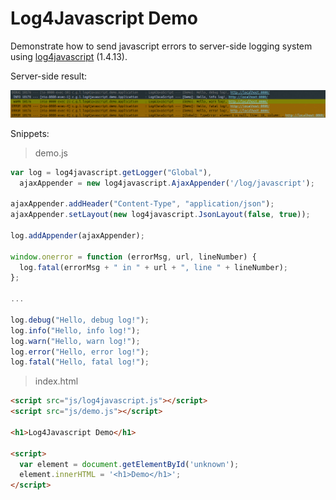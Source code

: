 # Log4Javascript Demo

Demonstrate how to send javascript errors to server-side logging system using [log4javascript](http://log4javascript.org/) (1.4.13).

Server-side result:

![Demo](doc/log4javascript-demo.png)

Snippets:
> demo.js
```js
var log = log4javascript.getLogger("Global"),
  ajaxAppender = new log4javascript.AjaxAppender('/log/javascript');

ajaxAppender.addHeader("Content-Type", "application/json");
ajaxAppender.setLayout(new log4javascript.JsonLayout(false, true));

log.addAppender(ajaxAppender);

window.onerror = function (errorMsg, url, lineNumber) {
  log.fatal(errorMsg + " in " + url + ", line " + lineNumber);
};

...

log.debug("Hello, debug log!");
log.info("Hello, info log!");
log.warn("Hello, warn log!");
log.error("Hello, error log!");
log.fatal("Hello, fatal log!");

```
> index.html
```HTML
<script src="js/log4javascript.js"></script>
<script src="js/demo.js"></script>

<h1>Log4Javascript Demo</h1>

<script>
  var element = document.getElementById('unknown');
  element.innerHTML = '<h1>Demo</h1>';
</script>
```